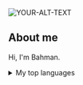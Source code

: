<picture>
 <source media="(prefers-color-scheme: dark)" srcset="https://geography.indiana.edu/images/banners/banners-3072x1024/gis-banner.jpg">
 <source media="(prefers-color-scheme: light)" srcset="https://geography.indiana.edu/images/banners/banners-3072x1024/gis-banner.jpg">
 <img alt="YOUR-ALT-TEXT" src="YOUR-DEFAULT-IMAGE">
</picture>

## About me

Hi, I'm Bahman.

<details>
<summary>My top languages</summary>

| Rank | Languages |
|-----:|-----------|
|     1| JavaScript|
|     2| Python    |
|     3| SQL       |

</details>
